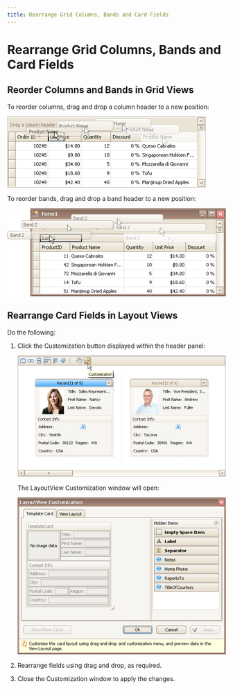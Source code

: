 ```yaml
---
title: Rearrange Grid Columns, Bands and Card Fields
---
```

# Rearrange Grid Columns, Bands and Card Fields
## Reorder Columns and Bands in Grid Views
To reorder columns, drag and drop a column header to a new position:

![EU_XtraGrid_GridView_DragColumns](../../../images/Img7558.png)

To reorder bands, drag and drop a band header to a new position:

![EU_XtraGrid_GridView_DragBands](../../../images/Img7559.png)

## Rearrange Card Fields in Layout Views

Do the following:
1. Click the Customization button displayed within the header panel:
	
	![EU_XtraGrid_LayoutView_CustomizeButton](../../../images/Img7491.png)
	
	The LayoutView Customization window will open:
	
	![EU_XtraGrid_LayoutView_CustomizationForm](../../../images/Img7492.png)
2. Rearrange fields using drag and drop, as required.
3. Close the Customization window to apply the changes.